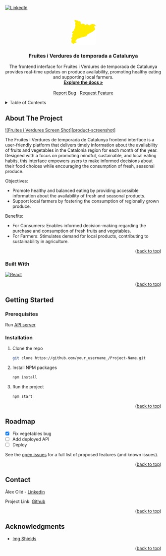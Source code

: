 <!-- Improved compatibility of back to top link: See: https://github.com/othneildrew/Best-README-Template/pull/73 -->

<a name="readme-top"></a>

<!--
*** Thanks for checking out the Best-README-Template. If you have a suggestion
*** that would make this better, please fork the repo and create a pull request
*** or simply open an issue with the tag "enhancement".
*** Don't forget to give the project a star!
*** Thanks again! Now go create something AMAZING! :D
-->

<!-- PROJECT SHIELDS -->
<!--
*** I'm using markdown "reference style" links for readability.
*** Reference links are enclosed in brackets [ ] instead of parentheses ( ).
*** See the bottom of this document for the declaration of the reference variables
*** for contributors-url, forks-url, etc. This is an optional, concise syntax you may use.
*** https://www.markdownguide.org/basic-syntax/#reference-style-links
-->

[![LinkedIn][linkedin-shield]][linkedin-url]

<!-- PROJECT LOGO -->
<br />
<div align="center">
  <a href="https://github.com/alex-olle/fv_client">
    <img src="public/logo192.png" alt="Logo" width="80" height="80">
  </a>

  <h3 align="center">Fruites i Verdures de temporada a Catalunya</h3>

  <p align="center">
    The frontend interface for Fruites i Verdures de temporada de Catalunya provides real-time updates on produce availability, promoting healthy eating and supporting local farmers.
    <br />
    <a href="#"><strong>Explore the docs »</strong></a>
    <br />
    <br />
    <a href="https://github.com/alex-olle/fv_client/issues">Report Bug</a>
    ·
    <a href="https://github.com/alex-olle/fv_client/issues">Request Feature</a>
  </p>
</div>

<!-- TABLE OF CONTENTS -->
<details>
  <summary>Table of Contents</summary>
  <ol>
    <li>
      <a href="#about-the-project">About The Project</a>
      <ul>
        <li><a href="#built-with">Built With</a></li>
      </ul>
    </li>
    <li>
      <a href="#getting-started">Getting Started</a>
      <ul>
        <li><a href="#installation">Installation</a></li>
      </ul>
    </li>
    <li><a href="#roadmap">Roadmap</a></li>
    <li><a href="#contact">Contact</a></li>
    <li><a href="#acknowledgments">Acknowledgments</a></li>
  </ol>
</details>

<!-- ABOUT THE PROJECT -->

## About The Project

[![Fruites i Verdures Screen Shot][product-screenshot]](#)

The Fruites i Verdures de temporada de Catalunya frontend interface is a user-friendly platform that delivers timely information about the availability of fruits and vegetables in the Catalonia region for each month of the year. Designed with a focus on promoting mindful, sustainable, and local eating habits, this interface empowers users to make informed decisions about their food choices while encouraging the consumption of fresh, seasonal produce.

Objectives:

- Promote healthy and balanced eating by providing accessible information about the availability of fresh and seasonal products.
- Support local farmers by fostering the consumption of regionally grown produce.

Benefits:

- For Consumers: Enables informed decision-making regarding the purchase and consumption of fresh fruits and vegetables.
- For Farmers: Stimulates demand for local products, contributing to sustainability in agriculture.

<p align="right">(<a href="#readme-top">back to top</a>)</p>

### Built With

[![React][React.js]][React-url]

<p align="right">(<a href="#readme-top">back to top</a>)</p>

<!-- GETTING STARTED -->

## Getting Started

### Prerequisites

Run [API server](https://github.com/alex-olle/fv_api)

### Installation

1. Clone the repo
   ```sh
   git clone https://github.com/your_username_/Project-Name.git
   ```
2. Install NPM packages
   ```sh
   npm install
   ```
3. Run the project
   ```sh
   npm start
   ```

<p align="right">(<a href="#readme-top">back to top</a>)</p>

<!-- ROADMAP -->

## Roadmap

- [x] Fix vegetables bug
- [ ] Add deployed API
- [ ] Deploy

See the [open issues](https://github.com/alex-olle/fv_client/issues) for a full list of proposed features (and known issues).

<p align="right">(<a href="#readme-top">back to top</a>)</p>

<!-- CONTACT -->

## Contact

Àlex Ollé - [Linkedin](https://www.linkedin.com/in/alejandro-olle-ramos/)

Project Link: [Github](https://github.com/alex-olle/fv_client)

<p align="right">(<a href="#readme-top">back to top</a>)</p>

<!-- ACKNOWLEDGMENTS -->

## Acknowledgments

* [Img Shields](https://shields.io)

<p align="right">(<a href="#readme-top">back to top</a>)</p>

<!-- MARKDOWN LINKS & IMAGES -->
<!-- https://www.markdownguide.org/basic-syntax/#reference-style-links -->

[linkedin-shield]: https://img.shields.io/badge/-LinkedIn-black.svg?style=for-the-badge&logo=linkedin&colorB=555
[linkedin-url]: http://www.linkedin.com/in/alejandro-olle-ramos
[React.js]: https://img.shields.io/badge/React-20232A?style=for-the-badge&logo=react&logoColor=61DAFB
[React-url]: https://reactjs.org/
